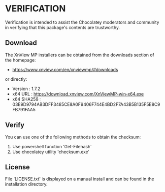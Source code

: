 # VERIFICATION
Verification is intended to assist the Chocolatey moderators and community in verifying that this package's contents are trustworthy.

## Download
The XnView MP installers can be obtained from the downloads section of 
the homepage:
- https://www.xnview.com/en/xnviewmp/#downloads

or directly:
- Version    : 1.7.2
- x64 URL    : https://download.xnview.com/XnViewMP-win-x64.exe
- x64 SHA256 : 03E9D9794AB3DFF3485CE8A0F9406F744E4BD2F7A43B5B135F5E8C9FB791FAA5


## Verify
You can use one of the following methods to obtain the checksum:
1. Use powershell function 'Get-Filehash'
2. Use chocolatey utility 'checksum.exe'


## License
File 'LICENSE.txt' is displayed on a manual install and can be found in
the installation directory.
